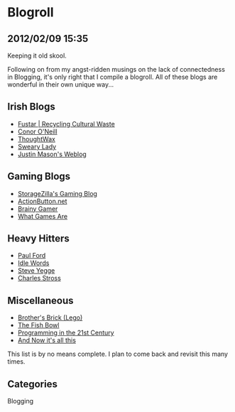 # Blogroll

## 2012/02/09 15:35

Keeping it old skool.

Following on from my angst-ridden musings on the lack of connectedness 
in Blogging, it's only right that I compile a blogroll. All of these 
blogs are wonderful in their own unique way...

## Irish Blogs

* [Fustar | Recycling Cultural Waste](http://www.fustar.info/)
* [Conor O'Neill](http://conoroneill.net/)
* [ThoughtWax](http://blog.thoughtwax.com/)
* [Sweary Lady](http://www.lisamcinerney.com/)
* [Justin Mason's Weblog](http://taint.org/)

## Gaming Blogs
* [StorageZilla's Gaming Blog](http://storagezilla.typepad.com/iam/)
* [ActionButton.net](http://actionbutton.net)
* [Brainy Gamer](http://brainygamer.com)
* [What Games Are](http://whatgamesare.com)

## Heavy Hitters
* [Paul Ford](http://www.ftrain.com/)
* [Idle Words](http://idlewords.com/)
* [Steve Yegge](http://steve-yegge.blogspot.com/)
* [Charles Stross](http://www.antipope.org/charlie/blog-static/)

## Miscellaneous
* [Brother's Brick (Lego)](http://www.brothers-brick.com/)
* [The Fish Bowl](http://fishbowl.pastiche.org/)
* [Programming in the 21st Century](http://prog21.dadgum.com/)
* [And Now it's all this](http://www.leancrew.com/all-this/)

This list is by no means complete. I plan to come back and revisit this 
many times.

## Categories
Blogging
